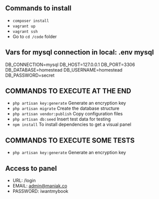 ## Commands to install ##

- `composer install` 
- `vagrant up`
- `vagrant ssh`
- Go to `cd /code` folder


## Vars for mysql connection in local: .env mysql ##

DB_CONNECTION=mysql
DB_HOST=127.0.0.1
DB_PORT=3306
DB_DATABASE=homestead
DB_USERNAME=homestead
DB_PASSWORD=secret

## COMMANDS TO EXECUTE AT THE END ##
- `php artisan key:generate` Generate an encryption key
- `php artisan migrate` Create the database structure
- `php artisan vendor:publish` Copy configuration files
- `php artisan db:seed` Insert test data for testing
- `npm install` To install dependencies to get a visual panel

## COMMANDS TO EXECUTE SOME TESTS ##
- `php artisan key:generate` Generate an encryption key

## Access to panel ##
- URL: /login
- EMAIL: admin@maniak.co
- PASSWORD: iwantmybook